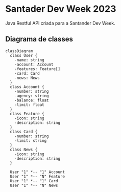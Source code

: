 # Santader Dev Week 2023
Java Restful API criada para a Santander Dev Week.

## Diagrama de classes

```mermaid
classDiagram
  class User {
    -name: string
    -account: Account
    -features: Feature[]
    -card: Card
    -news: News
  }
  class Account {
    -number: string
    -agency: string
    -balance: float
    -limit: float
  }
  class Feature {
    -icon: string
    -description: string
  }
  class Card {
    -number: string
    -limit: string
  }
  class News {
    -icon: string
    -description: string
  }

  User "1" *-- "1" Account
  User "1" *-- "N" Feature
  User "1" *-- "1" Card
  User "1" *-- "N" News
```
